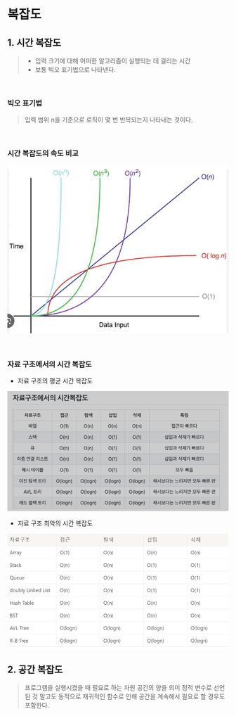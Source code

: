 # 복잡도

## 1. 시간 복잡도
> - 입력 크기에 대해 어떠한 알고리즘이 실행되는 데 걸리는 시간
> - 보통 빅오 표기법으로 나타낸다.

<br>

### 빅오 표기법
> 입력 범위 n을 기준으로 로직이 몇 번 반복되는지 나타내는 것이다.

<br>

### 시간 복잡도의 속도 비교
![시간 복잡도 속도 비교](./assets/시간복잡도.png)

<br>

### 자료 구조에서의 시간 복잡도
- 자료 구조의 평균 시간 복잡도
  
![자료구조 평균 시간 복잡도](./assets/image-1.png)

- 자료 구조 최악의 시간 복잡도

![자료구조 평균 시간 복잡도](./assets/image-2.png)

## 2. 공간 복잡도
> 프로그램을 실행시켰을 때 필요로 하는 자원 공간의 양을 의미
> 정적 변수로 선언된 것 말고도 동적으로 재귀적인 함수로 인해 공간을 계속해서 필요로 할 경우도 포함한다.